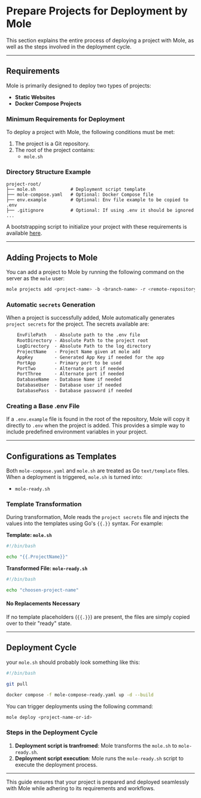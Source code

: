 # Prepare Projects for Deployment by Mole

This section explains the entire process of deploying a project with Mole, as well as the steps involved in the deployment cycle.

---

## Requirements

Mole is primarily designed to deploy two types of projects:

- **Static Websites**
- **Docker Compose Projects**

### Minimum Requirements for Deployment

To deploy a project with Mole, the following conditions must be met:

1. The project is a Git repository.
2. The root of the project contains:
   - `mole.sh`

### Directory Structure Example
```plaintext
project-root/
├── mole.sh             # Deployment script template
├── mole-compose.yaml   # Optional: Docker Compose file
├── env.example         # Optional: Env file example to be copied to .env
├── .gitignore          # Optional: If using .env it should be ignored
...
```

A bootstrapping script to initialize your project with these requirements is available [here](#).

---

## Adding Projects to Mole

You can add a project to Mole by running the following command on the server as the `mole` user:

```bash
mole projects add <project-name> -b <branch-name> -r <remote-repository-url>
```

### Automatic `secrets` Generation

When a project is successfully added, Mole automatically generates `project secrets` for the project. The secrets available are:

```txt
	EnvFilePath   - Absolute path to the .env file
	RootDirectory - Absolute Path to the project root
	LogDirectory  - Absolute Path to the log directory
	ProjectName   - Project Name given at mole add
	AppKey        - Generated App Key if needed for the app
	PortApp       - Primary port to be used
	PortTwo       - Alternate port if needed
	PortThree     - Alternate port if needed
	DatabaseName  - Database Name if needed
	DatabaseUser  - Database user if needed
	DatabasePass  - Database password if needed
```

### Creating a Base .env File

If a `.env.example` file is found in the root of the repository, Mole will copy it directly to `.env` when the project is added. This provides a simple way to include predefined environment variables in your project.

---

## Configurations as Templates

Both `mole-compose.yaml` and `mole.sh` are treated as Go `text/template` files. When a deployment is triggered, `mole.sh` is turned into:

- `mole-ready.sh`

### Template Transformation

During transformation, Mole reads the `project secrets` file and injects the values into the templates using Go's `{{.}}` syntax. For example:

**Template: `mole.sh`**
```bash
#!/bin/bash

echo "{{.ProjectName}}"
```

**Transformed File: `mole-ready.sh`**
```bash
#!/bin/bash

echo "choosen-project-name"
```

#### No Replacements Necessary
If no template placeholders (`{{.}}`) are present, the files are simply copied over to their "ready" state.

---

## Deployment Cycle

your `mole.sh` should probably look something like this:

```bash
#!/bin/bash

git pull

docker compose -f mole-compose-ready.yaml up -d --build
```

You can trigger deployments using the following command:

```bash
mole deploy <project-name-or-id>
```

### Steps in the Deployment Cycle

1. **Deployment script is tranfromed**: Mole transforms the `mole.sh` to `mole-ready.sh`.
2. **Deployment script execution**: Mole runs the `mole-ready.sh` script to execute the deployment process.

---

This guide ensures that your project is prepared and deployed seamlessly with Mole while adhering to its requirements and workflows.
